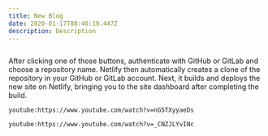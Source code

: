 ```yaml
---
title: New Blog
date: 2020-01-17T08:40:19.447Z
description: Description
---
```

![]()

After clicking one of those buttons, authenticate with GitHub or GitLab and choose a repository name. Netlify then automatically creates a clone of the repository in your GitHub or GitLab account. Next, it builds and deploys the new site on Netlify, bringing you to the site dashboard after completing the build. 

<div style={{ display: flex }}>

<div>

`youtube:https://www.youtube.com/watch?v=nG5TXyyaeDs` </div>

<div>

`youtube:https://www.youtube.com/watch?v=_CNZJLYvINc`

</div>
</div>
